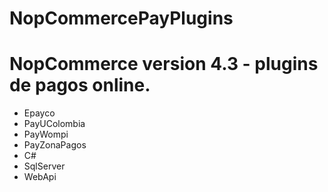 # NopCommercePayPlugins
# NopCommerce version 4.3 - plugins de pagos online.
+ Epayco
+ PayUColombia
+ PayWompi
+ PayZonaPagos
+ C#
+ SqlServer
+ WebApi

